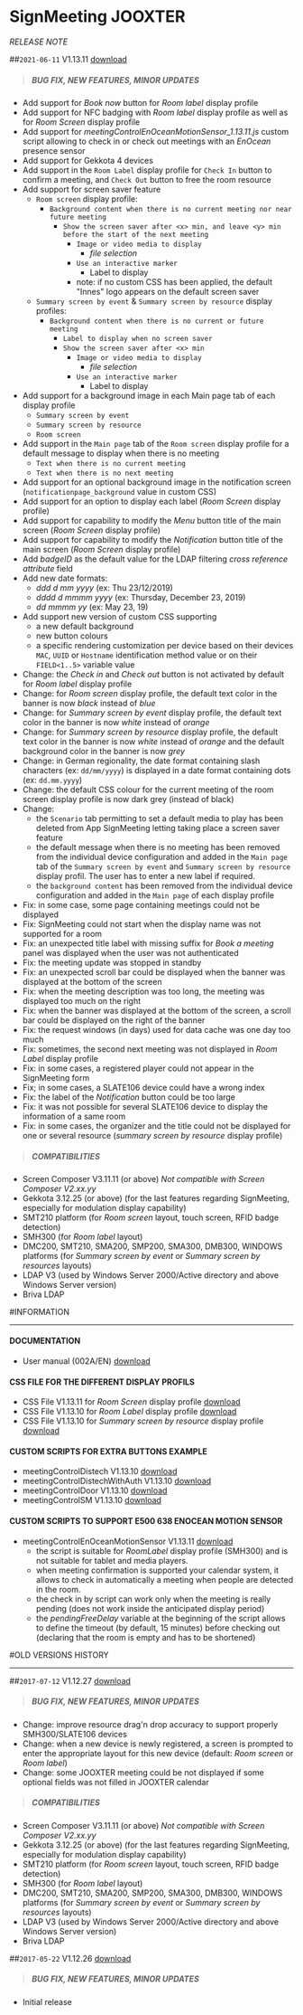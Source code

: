 # SignMeeting JOOXTER
*RELEASE NOTE*

##`2021-06-11` V1.13.11 [download](https://github.com/innes-labs/archives/blob/main/downloads/app-signmeeting-jooxter/signmeeting_jooxter-screen_composer-setup-1.13.11.appi)
>##### **BUG FIX, NEW FEATURES, MINOR UPDATES**
- Add support for *Book now* button for *Room label* display profile
- Add support for NFC badging with *Room label* display profile as well as for *Room Screen* display profile
- Add support for *meetingControlEnOceanMotionSensor_1.13.11.js* custom script allowing to check in or check out meetings with an *EnOcean* presence sensor
- Add support for Gekkota 4 devices
- Add support in the `Room Label` display profile for ```Check In``` button to confirm a meeting, and ```Check Out``` button to free the room resource
- Add support for screen saver feature
    - `Room screen` display profile:
        - `Background content when there is no current meeting nor near future meeting`
            - `Show the screen saver after <x> min, and leave <y> min before the start of the next meeting`
                - `Image or video media to display`
                    - *file selection*
                - `Use an interactive marker`
                    - Label to display <free text>
                - note: if no custom CSS has been applied, the default "Innes" logo appears on the default screen saver
    - `Summary screen by event` & `Summary screen by resource` display profiles:
        - `Background content when there is no current or future meeting`
            - `Label to display when no screen saver`
            - `Show the screen saver after <x> min`
                - `Image or video media to display`
                    - *file selection*
                - `Use an interactive marker`
                    - Label to display <free text>
- Add support for a background image in each Main page tab of each display profile
    - `Summary screen by event`
    - `Summary screen by resource`
    - `Room screen`
- Add support in the `Main page` tab of the `Room screen` display profile for a default message to display when there is no meeting
    - `Text when there is no current meeting`
    - `Text when there is no next meeting`
- Add support for an optional background image in the notification screen (`notificationpage_background` value in custom CSS)
- Add support for an option to display each label (*Room Screen* display profile)
- Add support for capability to modify the *Menu* button title of the main screen (*Room Screen* display profile)
- Add support for capability to modify the *Notification* button title of the main screen (*Room Screen* display profile)
- Add *badgeID* as the default value for the LDAP filtering *cross reference attribute* field
- Add new date formats:
    - *ddd d mm yyyy* (ex: Thu 23/12/2019)
    - *dddd d mmmm yyyy* (ex: Thursday, December 23, 2019)
    - *dd mmmm yy* (ex: May 23, 19)
- Add support new version of custom CSS supporting
    - a new default background
    - new button colours
    - a specific rendering customization per device based on their devices `MAC`, `UUID` or `Hostname` identification method value or on their `FIELD<1..5>` variable value
- Change: the *Check in* and *Check out* button is not activated by default for *Room label* display profile
- Change: for *Room screen* display profile, the default text color in the banner is now *black* instead of *blue*
- Change: for *Summary screen by event* display profile, the default text color in the banner is now *white* instead of *orange*
- Change: for *Summary screen by resource* display profile, the default text color in the banner is now *white* instead of *orange* and the default background color in the banner is now *grey*
- Change: in German regionality, the date format containing slash characters (ex: `dd/mm/yyyy`) is displayed in a date format containing dots (ex: `dd.mm.yyyy`)
- Change: the default CSS colour for the current meeting of the room screen display profile is now dark grey (instead of black)
- Change:
    - the `Scenario` tab permitting to set a default media to play has been deleted from App SignMeeting letting taking place a screen saver feature
    - the default message when there is no meeting has been removed from the individual device configuration and added in the `Main page` tab of the `Summary screen by event` and `Summary screen by resource` display profil. The user has to enter a new label if required.
    - the `background content` has been removed from the individual device configuration and added in the `Main page` of each display profile
- Fix: in some case, some page containing meetings could not be displayed
- Fix: SignMeeting could not start when the display name was not supported for a room
- Fix: an unexpected title label with missing suffix for *Book a meeting* panel was displayed when the user was not authenticated
- Fix: the meeting update was stopped in standby
- Fix: an unexpected scroll bar could be displayed when the banner was displayed at the bottom of the screen
- Fix: when the meeting description was too long, the meeting was displayed too much on the right
- Fix: when the banner was displayed at the bottom of the screen, a scroll bar could be displayed on the right of the banner
- Fix: the request windows (in days) used for data cache was one day too much
- Fix: sometimes, the second next meeting was not displayed in *Room Label* display profile
- Fix: in some cases, a registered player could not appear in the SignMeeting form
- Fix; in some cases, a SLATE106 device could have a wrong index
- Fix: the label of the *Notification* button could be too large
- Fix: it was not possible for several SLATE106 device to display the information of a same room
- Fix: in some cases, the organizer and the title could not be displayed for one or several resource (*summary screen by resource* display profile)
>##### **COMPATIBILITIES**
- Screen Composer V3.11.11 (or above) *Not compatible with Screen Composer V2.xx.yy*
- Gekkota 3.12.25 (or above) (for the last features regarding SignMeeting, especially for modulation display capability)
- SMT210 platform (for *Room screen* layout, touch screen, RFID badge detection)
- SMH300 (for *Room label* layout)
- DMC200, SMT210, SMA200, SMP200, SMA300, DMB300, WINDOWS platforms (for *Summary screen by event* or *Summary screen by resources* layouts)
- LDAP V3 (used by Windows Server 2000/Active directory and above Windows Server version)
- Briva LDAP


#INFORMATION
***********************************************************************

#### **DOCUMENTATION**
- User manual (002A/EN) [download](https://github.com/innes-labs/archives/blob/main/downloads/app-signmeeting-jooxter/signmeeting-jooxter-user-manual-002A_en.pdf)

#### **CSS FILE FOR THE DIFFERENT DISPLAY PROFILS**
- CSS File V1.13.11 for *Room Screen* display profile  [download](https://github.com/innes-labs/archives/blob/main/downloads/application-notes-signmeeting/room_screen/signmeeting_theme_room_screen_1.13.11.css)
- CSS File V1.13.10 for *Room Label* display profile [download](https://github.com/innes-labs/archives/blob/main/downloads/application-notes-signmeeting/room_label/signmeeting_theme_room_label_1.13.10.css)
- CSS File V1.13.10 for *Summary screen by resource* display profile [download](https://github.com/innes-labs/archives/blob/main/downloads/application-notes-signmeeting/summary_screen_by_resource/signmeeting_theme_summarization_by_resource_1.13.10.css)
#### **CUSTOM SCRIPTS FOR EXTRA BUTTONS EXAMPLE**
- meetingControlDistech V1.13.10 [download](https://github.com/innes-labs/archives/blob/main/downloads/application-notes-signmeeting/custom-js/meetingControlDistech_1.13.10.js)
- meetingControlDistechWithAuth V1.13.10 [download](https://github.com/innes-labs/archives/blob/main/downloads/application-notes-signmeeting/custom-js/meetingControlDistechWithAuth_1.13.10.js)
- meetingControlDoor V1.13.10 [download](https://github.com/innes-labs/archives/blob/main/downloads/application-notes-signmeeting/custom-js/meetingControlDoor_1.13.10.js)
- meetingControlSM V1.13.10 [download](https://github.com/innes-labs/archives/blob/main/downloads/application-notes-signmeeting/custom-js/meetingControlSM_1.13.10.js)
#### **CUSTOM SCRIPTS TO SUPPORT E500 638 ENOCEAN MOTION SENSOR**
- meetingControlEnOceanMotionSensor V1.13.11 [download](https://github.com/innes-labs/archives/blob/main/downloads/application-notes-signmeeting/custom-js/meetingControlEnOceanMotionSensor_1.13.11.js)
	- the script is suitable for *RoomLabel* display profile (SMH300) and is not suitable for tablet and media players.
	- when meeting confirmation is supported your calendar system, it allows to check in automatically a meeting when people are detected in the room.
	- the check in by script can work only when the meeting is really pending (does not work inside the anticipated display period)
	- the *pendingFreeDelay* variable at the beginning of the script allows to define the timeout (by default, 15 minutes) before checking out (declaring that the room is empty and has to be shortened)

#OLD VERSIONS HISTORY
*********************************************************************************************************

##`2017-07-12` V1.12.27 [download](https://github.com/innes-labs/archives/blob/main/downloads/app-signmeeting-jooxter/signmeeting_jooxter-screen_composer-setup-1.12.27.appi)
>##### **BUG FIX, NEW FEATURES, MINOR UPDATES**
- Change: improve resource drag'n drop accuracy to support properly SMH300/SLATE106 devices
- Change: when a new device is newly registered, a screen is prompted to enter the appropriate layout for this new device (default: *Room screen* or *Room label*)
- Change: some JOOXTER meeting could be not displayed if some optional fields was not filled in JOOXTER calendar
>##### **COMPATIBILITIES**
- Screen Composer V3.11.11 (or above) *Not compatible with Screen Composer V2.xx.yy*
- Gekkota 3.12.25 (or above) (for the last features regarding SignMeeting, especially for modulation display capability)
- SMT210 platform (for *Room screen* layout, touch screen, RFID badge detection)
- SMH300 (for *Room label* layout)
- DMC200, SMT210, SMA200, SMP200, SMA300, DMB300, WINDOWS platforms (for *Summary screen by event* or *Summary screen by resources* layouts)
- LDAP V3 (used by Windows Server 2000/Active directory and above Windows Server version)
- Briva LDAP

##`2017-05-22` V1.12.26 [download](https://github.com/innes-labs/archives/blob/main/downloads/app-signmeeting-jooxter/signmeeting_jooxter-screen_composer-setup-1.12.26.appi)
>##### **BUG FIX, NEW FEATURES, MINOR UPDATES**
- Initial release
